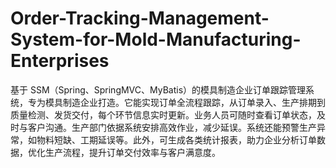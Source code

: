 # Order-Tracking-Management-System-for-Mold-Manufacturing-Enterprises
基于 SSM（Spring、SpringMVC、MyBatis）的模具制造企业订单跟踪管理系统，专为模具制造企业打造。它能实现订单全流程跟踪，从订单录入、生产排期到质量检测、发货交付，每个环节信息实时更新。业务人员可随时查看订单状态，及时与客户沟通。生产部门依据系统安排高效作业，减少延误。系统还能预警生产异常，如物料短缺、工期延误等。此外，可生成各类统计报表，助力企业分析订单数据，优化生产流程，提升订单交付效率与客户满意度。 
